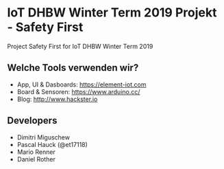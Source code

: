 # IoT DHBW Winter Term 2019 Projekt - Safety First
Project Safety First for IoT DHBW Winter Term 2019

## Welche Tools verwenden wir?
- App, UI & Dasboards: https://element-iot.com
- Board & Sensoren: https://www.arduino.cc/ 
- Blog: http://www.hackster.io

## Developers
- Dimitri Miguschew
- Pascal Hauck (@et17118)
- Mario Renner
- Daniel Rother
